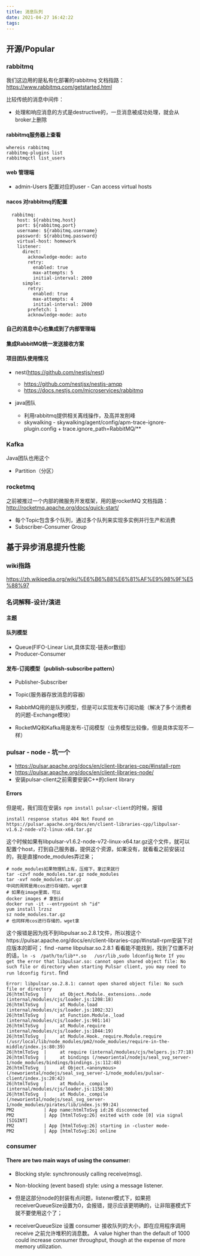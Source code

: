 ```yaml
---
title: 消息队列
date: 2021-04-27 16:42:22
tags:
---
```

## 开源/Popular
### rabbitmq
我们这边用的是私有化部署的rabbitmq
文档指路：https://www.rabbitmq.com/getstarted.html

比较传统的消息中间件：
- 处理和响应消息的方式是destructive的，一旦消息被成功处理，就会从broker上删除

#### rabbitmq服务器上查看
```
whereis rabbitmq
rabbitmq-plugins list
rabbitmqctl list_users
```
#### web 管理端 
- admin-Users 配置对应的user - Can access virtual hosts

#### nacos 对rabbitmq的配置
```
  rabbitmq:
    host: ${rabbitmq.host}
    port: ${rabbitmq.port}
    username: ${rabbitmq.username}
    password: ${rabbitmq.password}
    virtual-host: homework
    listener:
      direct:
        acknowledge-mode: auto
        retry:
          enabled: true
          max-attempts: 5
          initial-interval: 2000
      simple:
        retry:
          enabled: true
          max-attempts: 4
          initial-interval: 2000
        prefetch: 1
        acknowledge-mode: auto
```
#### 自己的消息中心也集成到了内部管理端

#### 集成RabbitMQ统一发送接收方案
#### 项目团队使用情况
- nest(https://github.com/nestjs/nest) 
  - https://github.com/nestjsx/nestjs-amqp 
  - https://docs.nestjs.com/microservices/rabbitmq


- java团队
  - 利用rabbitmq提供相关离线操作，及高并发削峰
  - skywalking - skywalking/agent/config/apm-trace-ignore-plugin.config + trace.ignore_path=RabbitMQ/**


### Kafka
Java团队也用这个
- Partition（分区）
### rocketmq
之前被推过一个内部的微服务开发框架，用的是rocketMQ
文档指路：http://rocketmq.apache.org/docs/quick-start/
- 每个Topic包含多个队列，通过多个队列来实现多实例并行生产和消费
- Subscriber-Consumer Group

## 基于异步消息提升性能
### wiki指路
https://zh.wikipedia.org/wiki/%E6%B6%88%E6%81%AF%E9%98%9F%E5%88%97


### 名词解释-设计/演进
#### 主题
#### 队列模型
- Queue(FIFO-Linear List,具体实现-链表or数组)
- Producer-Consumer
#### 发布-订阅模型（publish-subscribe pattern）
- Publisher-Subscriber
- Topic(服务器存放消息的容器)

- RabbitMQ用的是队列模型，但是可以实现发布订阅功能（解决了多个消费者的问题-Exchange模块）
- RocketMQ和Kafka用是发布-订阅模型（业务模型比较像，但是具体实现不一样）



### pulsar - node - 坑一个
- https://pulsar.apache.org/docs/en/client-libraries-cpp/#install-rpm
- https://pulsar.apache.org/docs/en/client-libraries-node/
- 安装pulsar-client之前需要安装C++的client library
#### Errors
但是呢，我们现在安装`$ npm install pulsar-client`的时候，报错
```
install response status 404 Not Found on https://pulsar.apache.org/docs/en/client-libraries-cpp/libpulsar-v1.6.2-node-v72-linux-x64.tar.gz
```
这个时候如果有libpulsar-v1.6.2-node-v72-linux-x64.tar.gz这个文件，就可以配置个host，打到自己服务器，提供这个资源，如果没有，就看看之前安装过的，我是直接node_modules弄过来；

```
# node_modules如果物理机上有，压缩下，拿过来就行
tar -czvf node_modules.tar.gz node_modules
tar -xvf node_modules.tar.gz
中间的周转是用cos进行存储的，wget拿
# 如果在image里面，可以
docker images # 拿到id
docker run -it --entrypoint sh "id"
yum install lrzsz
sz node_modules.tar.gz
# 也同样用cos进行存储的，wget拿
```

这个报错是因为找不到libpulsar.so.2.8.1文件，所以按这个https://pulsar.apache.org/docs/en/client-libraries-cpp/#install-rpm安装下对应版本的即可；
find -name libpulsar.so.2.8.1
看看能不能找到，找到了位置不对的话，`ln -s  /path/to/lib**.so   /usr/lib` ,`sudo ldconfig`
`Note
If you get the error that libpulsar.so: cannot open shared object file: No such file or directory when starting Pulsar client, you may need to run ldconfig first.`
find 
```
Error: libpulsar.so.2.8.1: cannot open shared object file: No such file or directory
26|htmlToSvg  |     at Object.Module._extensions..node (internal/modules/cjs/loader.js:1208:18)
26|htmlToSvg  |     at Module.load (internal/modules/cjs/loader.js:1002:32)
26|htmlToSvg  |     at Function.Module._load (internal/modules/cjs/loader.js:901:14)
26|htmlToSvg  |     at Module.require (internal/modules/cjs/loader.js:1044:19)
26|htmlToSvg  |     at Module.Hook._require.Module.require (/usr/local/lib/node_modules/pm2/node_modules/require-in-the-middle/index.js:80:39)
26|htmlToSvg  |     at require (internal/modules/cjs/helpers.js:77:18)
26|htmlToSvg  |     at bindings (/neworiental/nodejs/seal_svg_server-1/node_modules/bindings/bindings.js:112:48)
26|htmlToSvg  |     at Object.<anonymous> (/neworiental/nodejs/seal_svg_server-1/node_modules/pulsar-client/index.js:20:42)
26|htmlToSvg  |     at Module._compile (internal/modules/cjs/loader.js:1158:30)
26|htmlToSvg  |     at Module._compile (/neworiental/nodejs/seal_svg_server-1/node_modules/pirates/lib/index.js:99:24)
PM2           | App name:htmlToSvg id:26 disconnected
PM2           | App [htmlToSvg:26] exited with code [0] via signal [SIGINT]
PM2           | App [htmlToSvg:26] starting in -cluster mode-
PM2           | App [htmlToSvg:26] online
```


### consumer
#### There are two main ways of using the consumer:
- Blocking style: synchronously calling receive(msg).
- Non-blocking (event based) style: using a message listener.

- 但是这部分node的封装有点问题，listener模式下，如果把receiverQueueSize设置为0，会报错，提示应该更明确的，让非阻塞模式下就不要使用这个了；
- receiverQueueSize	设置 consumer 接收队列的大小，即在应用程序调用 receive 之前允许堆积的消息数。 A value higher than the default of 1000 could increase consumer throughput, though at the expense of more memory utilization.